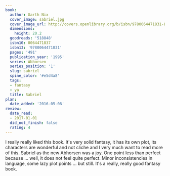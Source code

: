 ```yaml
---
book:
  author: Garth Nix
  cover_image: sabriel.jpg
  cover_image_url: http://covers.openlibrary.org/b/isbn/9780064471831-L.jpg
  dimensions:
    height: 20.2
  goodreads: '518848'
  isbn10: 0064471837
  isbn13: '9780064471831'
  pages: '491'
  publication_year: '1995'
  series: Abhorsen
  series_position: '1'
  slug: sabriel
  spine_color: '#e5d4a8'
  tags:
  - fantasy
  - ya
  title: Sabriel
plan:
  date_added: '2016-05-08'
review:
  date_read:
  - 2017-01-01
  did_not_finish: false
  rating: 4
---
```


I really really liked this book. It's very solid fantasy, it has its own plot, its characters are wonderful and not cliche and I very much want to read more of this. Sabriel as the new Abhorsen was a joy. One point less than perfect because … well, it does not feel quite perfect. Minor inconsistencies in language, some lazy plot points … but still. It's a really, really good fantasy book.
